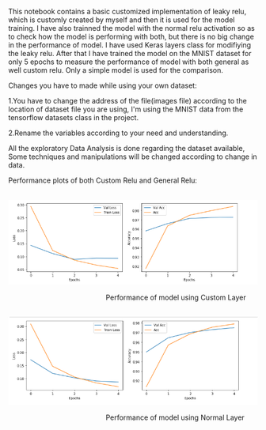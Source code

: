This notebook contains a basic customized implementation of leaky relu, which is customly created by myself and then it is used for the model training. I have also trainned the model with the normal relu activation so as to check how the model is performing with both, but there is no big change in the performance of model. I have used Keras layers class for modifiying the leaky relu. After that I have trained the model on the MNIST dataset for only 5 epochs to measure the performance of model with both general as well custom relu. Only a simple model is used for the comparison.

Changes you have to made while using your own dataset:

1.You have to change the address of the file(images file) according to the location of dataset file you are using, I'm  using the MNIST data from the tensorflow datasets class in the project.

2.Rename the variables according to your need and understanding.

All the exploratory Data Analysis is done regarding the dataset available, Some techniques and manipulations will be changed according to change in data.

Performance plots of both Custom Relu and General Relu:

&nbsp;![Custom Relu](https://github.com/Daksh-Singh/Basic_Projects/blob/master/Creating%20Custom%20layers%20with%20Keras/Custom_Relu.PNG)

&nbsp; &nbsp; &nbsp; &nbsp; &nbsp; &nbsp; &nbsp; &nbsp; &nbsp; &nbsp; &nbsp; &nbsp; &nbsp; &nbsp; &nbsp; &nbsp; &nbsp; &nbsp; &nbsp; &nbsp; &nbsp; &nbsp; &nbsp; &nbsp; &nbsp; Performance of model using Custom Layer

&nbsp; ![General Relu](https://github.com/Daksh-Singh/Basic_Projects/blob/master/Creating%20Custom%20layers%20with%20Keras/General_Relu.PNG)

&nbsp; &nbsp; &nbsp; &nbsp; &nbsp; &nbsp; &nbsp; &nbsp; &nbsp; &nbsp; &nbsp; &nbsp; &nbsp; &nbsp; &nbsp; &nbsp; &nbsp; &nbsp; &nbsp; &nbsp; &nbsp; &nbsp; &nbsp; &nbsp; &nbsp; Performance of model using Normal Layer


